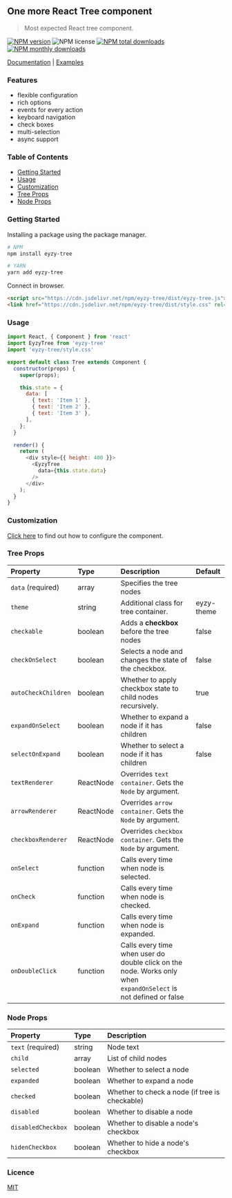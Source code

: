 ## One more React Tree component

> Most expected React tree component.

[![NPM version](https://img.shields.io/npm/v/eyzy-tree.svg?style=flat)](https://npmjs.com/package/eyzy-tree)
![NPM license](https://img.shields.io/npm/l/eyzy-tree.svg?style=flat)
[![NPM total downloads](https://img.shields.io/npm/dt/eyzy-tree.svg?style=flat)](https://npmcharts.com/compare/eyzy-tree?minimal=true)
[![NPM monthly downloads](https://img.shields.io/npm/dm/eyzy-tree.svg?style=flat)](https://npmcharts.com/compare/eyzy-tree?minimal=true)

[Documentation](https://eyzy.gitbook.io/tree/) | [Examples](https://eyzy.gitbook.io/tree/examples/custom-theme)

### Features
- flexible configuration
- rich options
- events for every action
- keyboard navigation
- check boxes
- multi-selection
- async support

### Table of Contents
- [Getting Started](#getting-started)
- [Usage](#usage)
- [Customization](#customization)
- [Tree Props](#tree-props)
- [Node Props](#node-props)

### Getting Started

Installing a package using the package manager.

```sh
# NPM
npm install eyzy-tree

# YARN
yarn add eyzy-tree
```

Connect in browser.

```html
<script src="https://cdn.jsdelivr.net/npm/eyzy-tree/dist/eyzy-tree.js"></script>
<link href="https://cdn.jsdelivr.net/npm/eyzy-tree/dist/style.css" rel="stylesheet" />
```

### Usage

```javascript
import React, { Component } from 'react'
import EyzyTree from 'eyzy-tree'
import 'eyzy-tree/style.css'

export default class Tree extends Component {
  constructor(props) {
    super(props);

    this.state = {
      data: [
        { text: 'Item 1' },
        { text: 'Item 2' },
        { text: 'Item 3' },
      ],
    };
  }

  render() {
    return (
      <div style={{ height: 400 }}>
        <EyzyTree
          data={this.state.data}
        />
      </div>
    );
  }
}

```

### Customization
[Click here](https://eyzy.gitbook.io/tree/customization) to find out how to configure the component.

### Tree Props

| Property | Type | Description | Default |
|:---------|:--------|:-----------------|:-----|
| `data` (required) | array | Specifies the tree nodes ||
| `theme` | string | Additional class for tree container. | eyzy-theme |
| `checkable` | boolean | Adds a **checkbox** before the tree nodes | false |
| `checkOnSelect` | boolean | Selects a node and changes the state of the checkbox. | false |
| `autoCheckChildren` | boolean | Whether to apply checkbox state to child nodes recursively. | true |
| `expandOnSelect` | boolean | Whether to expand a node if it has children | false |
| `selectOnExpand` | boolean | Whether to select a node if it has children | false | 
| `textRenderer` | ReactNode | Overrides `text container`. Gets the `Node` by argument. || 
| `arrowRenderer` | ReactNode | Overrides `arrow container`. Gets the `Node` by argument. || 
| `checkboxRenderer` | ReactNode | Overrides `checkbox container`. Gets the `Node` by argument. || 
| `onSelect` | function | Calls every time when node is selected. | 
| `onCheck` | function | Calls every time when node is checked. | 
| `onExpand` | function | Calls every time when node is expanded. | 
| `onDoubleClick` | function | Calls every time when user do double click on the node. Works only when `expandOnSelect` is not defined or false | 

### Node Props

| Property | Type |    Description     |
|:---------|:--------|:-----------------------------------------|
| `text` (required) | string | Node text |
| `child` | array | List of child nodes |
| `selected` | boolean | Whether to select a node |
| `expanded` | boolean | Whether to expand a node |
| `checked` | boolean | Whether to check a node (if tree is checkable) |
| `disabled` | boolean | Whether to disable a node |
| `disabledCheckbox` | boolean | Whether to disable a node's checkbox |
| `hidenCheckbox` | boolean | Whether to hide a node's checkbox |

### Licence
[MIT](https://opensource.org/licenses/MIT)